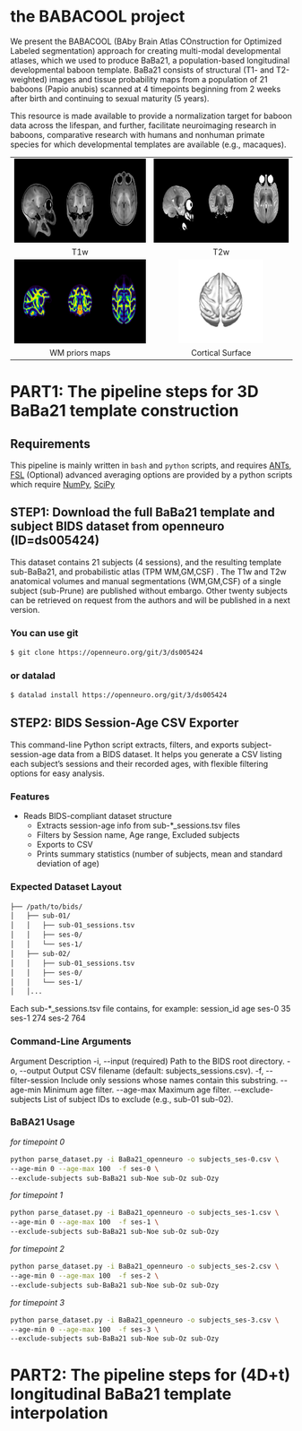 # the BABACOOL project

We present the BABACOOL (BAby Brain Atlas COnstruction for Optimized Labeled segmentation) approach for creating multi-modal developmental atlases, which we used to produce BaBa21, a population-based longitudinal developmental baboon template. BaBa21 consists of structural (T1- and T2-weighted) images and tissue probability maps from a population of 21 baboons (Papio anubis) scanned at 4 timepoints beginning from 2 weeks after birth and continuing to sexual maturity (5 years). 

This resource is made available to provide a normalization target for baboon data across the lifespan, and further, facilitate neuroimaging research in baboons, comparative research with humans and nonhuman primate species for which developmental templates are available (e.g., macaques). 

<table>
<tr>
    <td align="center">
    <img src="https://github.com/arnaudletroter/BABACOOL/blob/main/animations/T1w_snap.gif" width="400" height="150" />
    </td>
    <td align="center">
    <img src="https://github.com/arnaudletroter/BABACOOL/blob/main/animations/T2w_snap.gif" width="400" height="150" />
    </td>
</tr>
<tr> 
    <td align="center">T1w</td> 
    <td align="center">T2w</td> 
</tr>
<tr>
    <td align="center">
    <img src="https://github.com/arnaudletroter/BABACOOL/blob/main/animations/WM_snap.gif" width="400" height="150" />
    </td>
    <td align="center">
    <img src="https://github.com/arnaudletroter/BABACOOL/blob/main/animations/WM_gii_snap_top.gif" width="150" height="150" />
    </td>
</tr>
<tr> 
    <td align="center">WM priors maps</td> 
    <td align="center">Cortical Surface</td> 
</tr>
  
</table>

# PART1: The pipeline steps for **3D** BaBa21 template construction 

## Requirements

This pipeline is mainly written in `bash` and `python` scripts, and requires [ANTs](https://github.com/ANTsX/ANTs), [FSL](https://fsl.fmrib.ox.ac.uk/fsl/docs/#/)
(Optional) advanced averaging options are provided by a python scripts which require
[NumPy](https://numpy.org/), [SciPy](https://scipy.org/)

## STEP1: Download the full BaBa21 template and subject BIDS dataset from openneuro (ID=ds005424)

This dataset contains 21 subjects (4 sessions), and the resulting template sub-BaBa21, and probabilistic atlas (TPM WM,GM,CSF) . 
The T1w and T2w anatomical volumes and manual segmentations (WM,GM,CSF) of a single subject (sub-Prune) are published without embargo. Other twenty subjects can be retrieved on request from the authors and will be published in a next version.

### You can use git
```bash
$ git clone https://openneuro.org/git/3/ds005424
```
### or datalad
```bash
$ datalad install https://openneuro.org/git/3/ds005424
```

## STEP2: BIDS Session-Age CSV Exporter

This command-line Python script extracts, filters, and exports subject-session-age data from a BIDS dataset.
It helps you generate a CSV listing each subject’s sessions and their recorded ages, with flexible filtering options for easy analysis.

### Features 
- Reads BIDS-compliant dataset structure
  - Extracts session-age info from sub-*_sessions.tsv files
  - Filters by Session name, Age range, Excluded subjects 
  - Exports to CSV
  - Prints summary statistics (number of subjects, mean and standard deviation of age)

### Expected Dataset Layout
```bash
├── /path/to/bids/
│   ├── sub-01/
│   │   ├── sub-01_sessions.tsv
│   │   ├── ses-0/
│   │   └── ses-1/
│   ├── sub-02/
│   │   ├── sub-01_sessions.tsv
│   │   ├── ses-0/
│   │   └── ses-1/
│   │...
```

Each sub-*_sessions.tsv file contains, for example:
session_id	age
ses-0	    35
ses-1	    274
ses-2	    764

### Command-Line Arguments
Argument	Description
-i, --input	(required) Path to the BIDS root directory.
-o, --output	Output CSV filename (default: subjects_sessions.csv).
-f, --filter-session	Include only sessions whose names contain this substring.
--age-min	Minimum age filter.
--age-max	Maximum age filter.
--exclude-subjects	List of subject IDs to exclude (e.g., sub-01 sub-02).

### BaBA21 Usage

_for timepoint 0_ 
```bash
python parse_dataset.py -i BaBa21_openneuro -o subjects_ses-0.csv \
--age-min 0 --age-max 100  -f ses-0 \
--exclude-subjects sub-BaBa21 sub-Noe sub-Oz sub-Ozy
```
_for timepoint 1_
```bash
python parse_dataset.py -i BaBa21_openneuro -o subjects_ses-1.csv \
--age-min 0 --age-max 100  -f ses-1 \
--exclude-subjects sub-BaBa21 sub-Noe sub-Oz sub-Ozy
```
_for timepoint 2_
```bash
python parse_dataset.py -i BaBa21_openneuro -o subjects_ses-2.csv \
--age-min 0 --age-max 100  -f ses-2 \
--exclude-subjects sub-BaBa21 sub-Noe sub-Oz sub-Ozy
```
_for timepoint 3_
```bash
python parse_dataset.py -i BaBa21_openneuro -o subjects_ses-3.csv \
--age-min 0 --age-max 100  -f ses-3 \
--exclude-subjects sub-BaBa21 sub-Noe sub-Oz sub-Ozy
```


# PART2: The pipeline steps for **(4D+t)** longitudinal BaBa21 template interpolation


